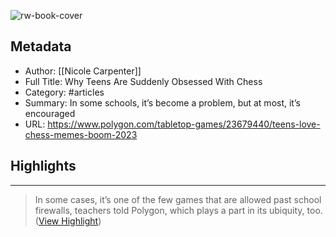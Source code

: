 ![rw-book-cover](https://cdn.vox-cdn.com/thumbor/B09s_IqEboCFDoS0ZfCclB-uKl4=/0x608:6000x3749/fit-in/1200x630/cdn.vox-cdn.com/uploads/chorus_asset/file/24578419/1246316918.jpg)

## Metadata
- Author: [[Nicole Carpenter]]
- Full Title: Why Teens Are Suddenly Obsessed With Chess
- Category: #articles
- Summary: In some schools, it’s become a problem, but at most, it’s encouraged
- URL: https://www.polygon.com/tabletop-games/23679440/teens-love-chess-memes-boom-2023

## Highlights
***

> In some cases, it’s one of the few games that are allowed past school firewalls, teachers told Polygon, which plays a part in its ubiquity, too. ([View Highlight](https://read.readwise.io/read/01gy7zchghdhnr4yna3m3wzdd1))


